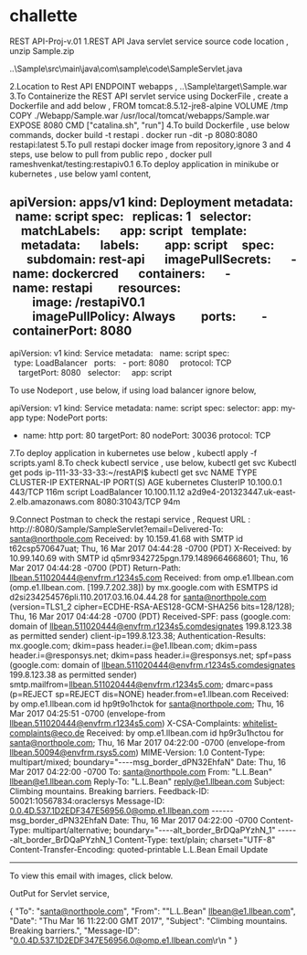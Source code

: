 # challette
REST API-Proj-v.01
1.REST API Java servlet service source code location , unzip Sample.zip

..\Sample\src\main\java\com\sample\code\SampleServlet.java

2.Location to Rest API ENDPOINT webapps ,  ..\Sample\target\Sample.war
3.To Containerize the REST API servlet service using DockerFile , create a Dockerfile and add below ,
FROM tomcat:8.5.12-jre8-alpine
VOLUME /tmp
COPY ./Webapp/Sample.war /usr/local/tomcat/webapps/Sample.war
EXPOSE 8080
CMD ["catalina.sh", "run"]
4.To build Dockerfile , use below commands,
docker build -t restapi .
docker run -dit -p 8080:8080 restapi:latest
5.To pull restapi docker image from repository,ignore 3 and 4 steps, use below to pull from public repo ,
docker pull rameshvenkat/testing:restapiv0.1
6.To deploy application in minikube or kubernetes , use below yaml content,

  apiVersion: apps/v1
kind: Deployment
metadata:
  name: script
spec:
  replicas: 1
  selector:
    matchLabels:
      app: script
  template:
    metadata:
      labels:
        app: script
    spec:
      subdomain: rest-api
      imagePullSecrets:
      - name: dockercred
      containers:
      - name: restapi
        resources:
        image: <dockerimagerepo>/restapiV0.1
        imagePullPolicy: Always
        ports:
        - containerPort: 8080
---
apiVersion: v1
kind: Service
metadata:
  name: script
spec:
  type: LoadBalancer
  ports:
  - port: 8080
    protocol: TCP
    targetPort: 8080
  selector:
    app: script


To use Nodeport , use below, if using load balancer ignore below,

apiVersion: v1
kind: Service
metadata: 
name: script
spec:
selector: 
app: my-app
type: NodePort
ports: 
- name: http
port: 80
targetPort: 80
nodePort: 30036
protocol: TCP

7.To deploy application in kubernetes use below , 
 kubectl apply -f scripts.yaml
8.To check kubectl service  , use below, 
          kubectl get svc
          Kubectl get pods
   ip-111-33-33-33:~/restAPI$ kubectl get svc
NAME         TYPE           CLUSTER-IP      EXTERNAL-IP                                                               PORT(S)          AGE
kubernetes   ClusterIP      10.100.0.1      <none>                                                                    443/TCP          116m
script       LoadBalancer   10.100.11.12   a2d9e4-201323447.uk-east-2.elb.amazonaws.com   8080:31043/TCP   94m
       

9.Connect Postman to check the restapi service ,
Request URL : http://<IP>:8080/Sample/SampleServlet?email=Delivered-To: santa@northpole.com
Received: by 10.159.41.68 with SMTP id t62csp570647uat;
Thu, 16 Mar 2017 04:44:28 -0700 (PDT)
X-Received: by 10.99.140.69 with SMTP id q5mr9342725pgn.179.1489664668601;
Thu, 16 Mar 2017 04:44:28 -0700 (PDT)
Return-Path: <llbean.511020444@envfrm.r1234s5.com>
Received: from omp.e1.llbean.com (omp.e1.llbean.com. [199.7.202.38])
by mx.google.com with ESMTPS id d2si234254576pli.110.2017.03.16.04.44.28
for <santa@northpole.com>
(version=TLS1_2 cipher=ECDHE-RSA-AES128-GCM-SHA256 bits=128/128);
Thu, 16 Mar 2017 04:44:28 -0700 (PDT)
Received-SPF: pass (google.com: domain of llbean.511020444@envfrm.r1234s5.comdesignates 199.8.123.38 as permitted sender) client-ip=199.8.123.38;
Authentication-Results: mx.google.com;
dkim=pass header.i=@e1.llbean.com;
dkim=pass header.i=@responsys.net;
dkim=pass header.i=@responsys.net;
spf=pass (google.com: domain of llbean.511020444@envfrm.r1234s5.comdesignates 199.8.123.38 as permitted sender) smtp.mailfrom=llbean.511020444@envfrm.r1234s5.com;
dmarc=pass (p=REJECT sp=REJECT dis=NONE) header.from=e1.llbean.com
Received: by omp.e1.llbean.com id hp9t9o1hctok for <santa@northpole.com>; Thu, 16 Mar 2017 04:25:51 -0700 (envelope-from <llbean.511020444@envfrm.r1234s5.com>)
X-CSA-Complaints: whitelist-complaints@eco.de
Received: by omp.e1.llbean.com id hp9r3u1hctou for <santa@northpole.com>; Thu, 16 Mar 2017 04:22:00 -0700 (envelope-from <llbean.50094@envfrm.rsys5.com>)
MIME-Version: 1.0
Content-Type: multipart/mixed; boundary="----msg_border_dPN32EhfaN"
Date: Thu, 16 Mar 2017 04:22:00 -0700
To: santa@northpole.com
From: "L.L.Bean" <llbean@e1.llbean.com>
Reply-To: "L.L.Bean" <reply@e1.llbean.com>
Subject: Climbing mountains. Breaking barriers.
Feedback-ID: 50021:10567834:oraclersys
Message-ID: <0.0.4D.537.1D2EDF347E56956.0@omp.e1.llbean.com>
------msg_border_dPN32EhfaN
Date: Thu, 16 Mar 2017 04:22:00 -0700
Content-Type: multipart/alternative; boundary="----alt_border_BrDQaPYzhN_1"
------alt_border_BrDQaPYzhN_1
Content-Type: text/plain; charset="UTF-8"
Content-Transfer-Encoding: quoted-printable
L.L.Bean Email Update
____________________________________________________________
To view this email with images, click below.

OutPut for Servlet service,


{
    "To": "santa@northpole.com",
    "From": "\"L.L.Bean\" <llbean@e1.llbean.com>",
    "Date": "Thu Mar 16 11:22:00 GMT 2017",
    "Subject": "Climbing mountains. Breaking barriers.",
    "Message-ID": "<0.0.4D.537.1D2EDF347E56956.0@omp.e1.llbean.com>\r\n "
}
